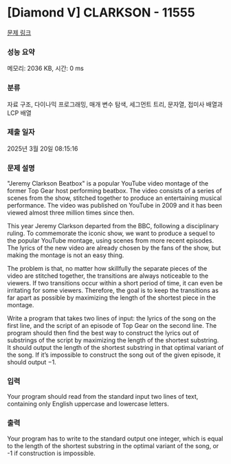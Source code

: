 # [Diamond V] CLARKSON - 11555 

[문제 링크](https://www.acmicpc.net/problem/11555) 

### 성능 요약

메모리: 2036 KB, 시간: 0 ms

### 분류

자료 구조, 다이나믹 프로그래밍, 매개 변수 탐색, 세그먼트 트리, 문자열, 접미사 배열과 LCP 배열

### 제출 일자

2025년 3월 20일 08:15:16

### 문제 설명

<p>"Jeremy Clarkson Beatbox" is a popular YouTube video montage of the former Top Gear host performing beatbox. The video consists of a series of scenes from the show, stitched together to produce an entertaining musical performance. The video was published on YouTube in 2009 and it has been viewed almost three million times since then.</p>

<p>This year Jeremy Clarkson departed from the BBC, following a disciplinary ruling. To commemorate the iconic show, we want to produce a sequel to the popular YouTube montage, using scenes from more recent episodes. The lyrics of the new video are already chosen by the fans of the show, but making the montage is not an easy thing.</p>

<p>The problem is that, no matter how skillfully the separate pieces of the video are stitched together, the transitions are always noticeable to the viewers. If two transitions occur within a short period of time, it can even be irritating for some viewers. Therefore, the goal is to keep the transitions as far apart as possible by maximizing the length of the shortest piece in the montage.</p>

<p>Write a program that takes two lines of input: the lyrics of the song on the first line, and the script of an episode of Top Gear on the second line. The program should then find the best way to construct the lyrics out of substrings of the script by maximizing the length of the shortest substring. It should output the length of the shortest substring in that optimal variant of the song. If it’s impossible to construct the song out of the given episode, it should output −1. </p>

### 입력 

 <p>Your program should read from the standard input two lines of text, containing only English uppercase and lowercase letters.</p>

### 출력 

 <p>Your program has to write to the standard output one integer, which is equal to the length of the shortest substring in the optimal variant of the song, or -1 if construction is impossible.</p>

